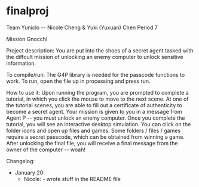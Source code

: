 # finalproj
Team Yuniclo -- Nicole Cheng & Yuki (Yuxuan) Chen
Period 7

Mission Gnocchi

Project description:
You are put into the shoes of a secret agent tasked with the diffcult mission of unlocking an enemy computer to unlock sensitive information.

To compile/run:
The G4P library is needed for the passcode functions to work. To run, open the file up in processing and press run.

How to use it:
Upon running the program, you are prompted to complete a tutorial, in which you click the mouse to move to the next scene. 
At one of the tutorial scenes, you are able to fill out a certificate of authenticity to become a secret agent.
Your mission is given to you in a message from Agent P -- you must unlock an enemy computer. 
Once you complete the tutorial, you will see an interactive desktop simulation. 
You can click on the folder icons and open up files and games.
Some folders / files / games require a secret passcode, which can be obtained from winning a game.
After unlocking the final file, you will receive a final message from the owner of the computer -- woah!

Changelog:
- January 20:
  - Nicole: - wrote stuff in the README file